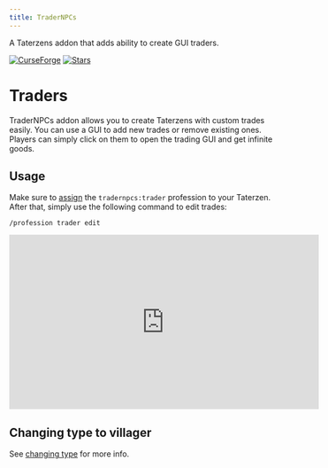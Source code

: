 ```yaml
---
title: TraderNPCs
---
```


A Taterzens addon that adds ability to create GUI traders.

[![CurseForge](https://cf.way2muchnoise.eu/versions/For%20MC_550916_all.svg?style=flat-square)](https://www.curseforge.com/minecraft/mc-mods/tradernpcs)
[![Stars](https://img.shields.io/github/stars/samolego/TraderNPCs?style=flat-square)](https://github.com/samolego/TraderNPCs)


# Traders

TraderNPCs addon allows you to create Taterzens with custom trades easily.
You can use a GUI to add new trades or remove existing ones.
Players can simply click on them to open the trading GUI and get infinite goods.

## Usage

Make sure to [assign](assigning_professions.md#giving-taterzen-a-profession) the `tradernpcs:trader` profession to your
Taterzen.
After that, simply use the following command to edit trades:
```
/profession trader edit
```

<iframe width="560" height="315" src="https://www.youtube-nocookie.com/embed/oeOuvS7cP2U" title="YouTube video player" frameborder="0" allow="accelerometer; autoplay; clipboard-write; encrypted-media; gyroscope; picture-in-picture" allowfullscreen></iframe>

## Changing type to villager

See [changing type](../getting_started/types.md#armorer-villager-from-desert) for more info.